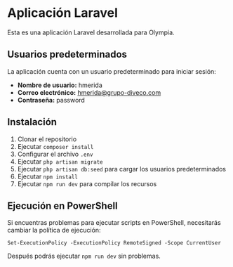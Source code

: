 # Aplicación Laravel

Esta es una aplicación Laravel desarrollada para Olympia.

## Usuarios predeterminados

La aplicación cuenta con un usuario predeterminado para iniciar sesión:

- **Nombre de usuario:** hmerida
- **Correo electrónico:** hmerida@grupo-diveco.com
- **Contraseña:** password

## Instalación

1. Clonar el repositorio
2. Ejecutar `composer install`
3. Configurar el archivo `.env`
4. Ejecutar `php artisan migrate`
5. Ejecutar `php artisan db:seed` para cargar los usuarios predeterminados
6. Ejecutar `npm install`
7. Ejecutar `npm run dev` para compilar los recursos

## Ejecución en PowerShell

Si encuentras problemas para ejecutar scripts en PowerShell, necesitarás cambiar la política de ejecución:

```
Set-ExecutionPolicy -ExecutionPolicy RemoteSigned -Scope CurrentUser
```

Después podrás ejecutar `npm run dev` sin problemas. 